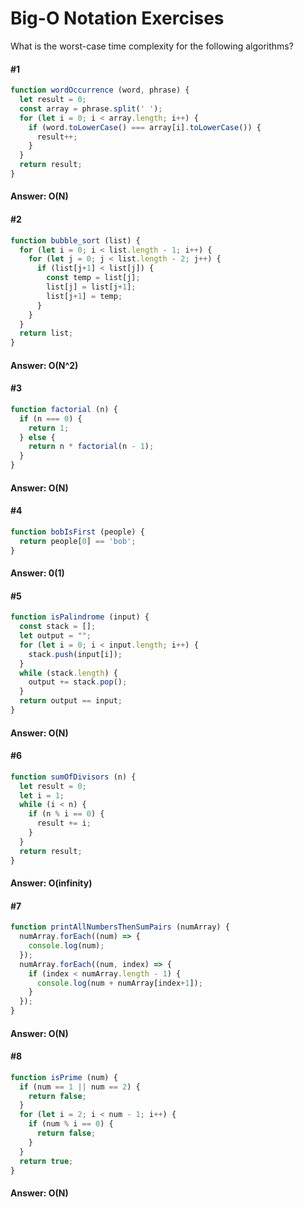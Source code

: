 # Big-O Notation Exercises

What is the worst-case time complexity for the following algorithms?

#### #1

```javascript
function wordOccurrence (word, phrase) {
  let result = 0;
  const array = phrase.split(' ');
  for (let i = 0; i < array.length; i++) {
    if (word.toLowerCase() === array[i].toLowerCase()) {
      result++;
    }
  }
  return result;
}
```
#### Answer: O(N)

#### #2

```javascript
function bubble_sort (list) {
  for (let i = 0; i < list.length - 1; i++) {
    for (let j = 0; j < list.length - 2; j++) {
      if (list[j+1] < list[j]) {
        const temp = list[j];
        list[j] = list[j+1];
        list[j+1] = temp;
      }
    }
  }
  return list;
}
```
#### Answer: O(N^2)

#### #3
```javascript
function factorial (n) {
  if (n === 0) {
    return 1;
  } else {
    return n * factorial(n - 1);
  }
}
```
#### Answer: O(N)

#### #4

```javascript
function bobIsFirst (people) {
  return people[0] == 'bob';
}
```
#### Answer: 0(1)

#### #5

```javascript
function isPalindrome (input) {
  const stack = [];
  let output = "";
  for (let i = 0; i < input.length; i++) {
    stack.push(input[i]);
  }
  while (stack.length) {
    output += stack.pop();
  }
  return output == input;
}
```
#### Answer: O(N)

#### #6
```javascript
function sumOfDivisors (n) {
  let result = 0;
  let i = 1;
  while (i < n) {
    if (n % i == 0) {
      result += i;
    }
  }
  return result;
}
```
#### Answer: O(infinity)

#### #7
```javascript
function printAllNumbersThenSumPairs (numArray) {
  numArray.forEach((num) => {
    console.log(num);
  });
  numArray.forEach((num, index) => {
    if (index < numArray.length - 1) {
      console.log(num + numArray[index+1]);
    }
  });
}
```
#### Answer: O(N)

#### #8
```javascript
function isPrime (num) {
  if (num == 1 || num == 2) {
    return false;
  }
  for (let i = 2; i < num - 1; i++) {
    if (num % i == 0) {
      return false;
    }
  }
  return true;
}
```
#### Answer: O(N)
